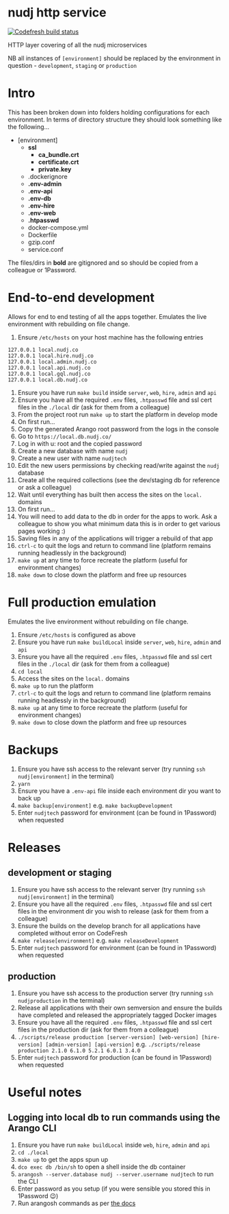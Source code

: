 # nudj http service

[![Codefresh build status]( https://g.codefresh.io/api/badges/build?repoOwner=nudj&repoName=service&branch=master&pipelineName=master&accountName=collingo&key=eyJhbGciOiJIUzI1NiJ9.NThhZDVhYzdhOGU4YWUwMTAwMzQ4MTcz.LswrznCGW0BHHD1jCDCg-EWQm_-4_j0qwWCvUTZcCYA&type=cf-1)]( https://g.codefresh.io/repositories/nudj/service/builds?filter=trigger:build;branch:master;service:58b58053d34d0c0100e573d1~master)

HTTP layer covering of all the nudj microservices

NB all instances of `[environment]` should be replaced by the environment in question - `development`, `staging` or `production`

# Intro

This has been broken down into folders holding configurations for each environment. In terms of directory structure they should look something like the following...

- [environment]
  - **ssl**
    - **ca_bundle.crt**
    - **certificate.crt**
    - **private.key**
  - .dockerignore
  - **.env-admin**
  - **.env-api**
  - **.env-db**
  - **.env-hire**
  - **.env-web**
  - **.htpasswd**
  - docker-compose.yml
  - Dockerfile
  - gzip.conf
  - service.conf

The files/dirs in **bold** are gitignored and so should be copied from a colleague or 1Password.

# End-to-end development

Allows for end to end testing of all the apps together. Emulates the live environment with rebuilding on file change.

1. Ensure `/etc/hosts` on your host machine has the following entries
  ```
  127.0.0.1 local.nudj.co
  127.0.0.1 local.hire.nudj.co
  127.0.0.1 local.admin.nudj.co
  127.0.0.1 local.api.nudj.co
  127.0.0.1 local.gql.nudj.co
  127.0.0.1 local.db.nudj.co
  ```
1. Ensure you have run `make build` inside `server`, `web`, `hire`, `admin` and `api`
1. Ensure you have all the required `.env` files, `.htpasswd` file and ssl cert files in the `./local` dir (ask for them from a colleague)
1. From the project root run `make up` to start the platform in develop mode
1. On first run...
  1. Copy the generated Arango root password from the logs in the console
  1. Go to `https://local.db.nudj.co/`
  1. Log in with u: root and the copied password
  1. Create a new database with name `nudj`
  1. Create a new user with name `nudjtech`
  1. Edit the new users permissions by checking read/write against the `nudj` database
  1. Create all the required collections (see the dev/staging db for reference or ask a colleague)
1. Wait until everything has built then access the sites on the `local.` domains
1. On first run...
  1. You will need to add data to the db in order for the apps to work. Ask a colleague to show you what minimum data this is in order to get various pages working :)
1. Saving files in any of the applications will trigger a rebuild of that app
1. `ctrl-c` to quit the logs and return to command line (platform remains running headlessly in the background)
1. `make up` at any time to force recreate the platform (useful for environment changes)
1. `make down` to close down the platform and free up resources

# Full production emulation

Emulates the live environment without rebuilding on file change.

1. Ensure `/etc/hosts` is configured as above
1. Ensure you have run `make buildLocal` inside `server`, `web`, `hire`, `admin` and `api`
1. Ensure you have all the required `.env` files, `.htpasswd` file and ssl cert files in the `./local` dir (ask for them from a colleague)
1. `cd local`
1. Access the sites on the `local.` domains
1. `make up` to run the platform
1. `ctrl-c` to quit the logs and return to command line (platform remains running headlessly in the background)
1. `make up` at any time to force recreate the platform (useful for environment changes)
1. `make down` to close down the platform and free up resources

# Backups

1. Ensure you have ssh access to the relevant server (try running `ssh nudj[environment]` in the terminal)
1. `yarn`
1. Ensure you have a `.env-api` file inside each environment dir you want to back up
1. `make backup[environment]` e.g. `make backupDevelopment`
1. Enter `nudjtech` password for environment (can be found in 1Password) when requested

# Releases

## development or staging

1. Ensure you have ssh access to the relevant server (try running `ssh nudj[environment]` in the terminal)
1. Ensure you have all the required `.env` files, `.htpasswd` file and ssl cert files in the environment dir you wish to release (ask for them from a colleague)
1. Ensure the builds on the develop branch for all applications have completed without error on CodeFresh
1. `make release[environment]` e.g. `make releaseDevelopment`
1. Enter `nudjtech` password for environment (can be found in 1Password) when requested

## production

1. Ensure you have ssh access to the production server (try running `ssh nudjproduction` in the terminal)
1. Release all applications with their own semversion and ensure the builds have completed and released the appropriately tagged Docker images
1. Ensure you have all the required `.env` files, `.htpasswd` file and ssl cert files in the production dir (ask for them from a colleague)
1. `./scripts/release production [server-version] [web-version] [hire-version] [admin-version] [api-version]` e.g. `./scripts/release production 2.1.0 6.1.0 5.2.1 6.0.1 3.4.0`
1. Enter `nudjtech` password for production (can be found in 1Password) when requested

# Useful notes

## Logging into local db to run commands using the Arango CLI

1. Ensure you have run `make buildLocal` inside `web`, `hire`, `admin` and `api`
1. `cd ./local`
1. `make up` to get the apps spun up
1. `dco exec db /bin/sh` to open a shell inside the db container
1. `arangosh --server.database nudj --server.username nudjtech` to run the CLI
1. Enter password as you setup (if you were sensible you stored this in 1Password 😉)
1. Run arangosh commands as per [the docs](https://docs.arangodb.com/2.8/Arangosh/)
